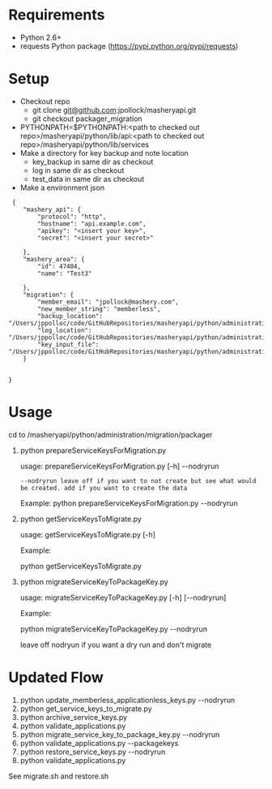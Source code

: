 # Requirements
* Python 2.6+
* requests Python package (https://pypi.python.org/pypi/requests)

# Setup
* Checkout repo
    * git clone git@github.com:jpollock/masheryapi.git
    * git checkout packager_migration
* PYTHONPATH=$PYTHONPATH:\<path to checked out repo>/masheryapi/python/lib/api:\<path to checked out repo>/masheryapi/python/lib/services
* Make a directory for key backup and note location
    * key_backup in same dir as checkout
    * log in same dir as checkout
    * test_data in same dir as checkout
* Make a environment json

````
 {
    "mashery_api": {
        "protocol": "http",
        "hostname": "api.example.com",
        "apikey": "<insert your key>",
        "secret": "<insert your secret>"
 
    },
    "mashery_area": {
        "id": 47404,
        "name": "Test3"

    },
    "migration": {
        "member_email": "jpollock@mashery.com",
        "new_member_string": "memberless",
        "backup_location": "/Users/jppolloc/code/GitHubRepositories/masheryapi/python/administration/migration/packager/key_backup/",
        "log_location": "/Users/jppolloc/code/GitHubRepositories/masheryapi/python/administration/migration/packager/log/",
        "key_input_file": "/Users/jppolloc/code/GitHubRepositories/masheryapi/python/administration/migration/packager/test_data/keys_to_migrate.json"
    }


}
````
    

# Usage

cd to <path to checked out repo>/masheryapi/python/administration/migration/packager

1. python prepareServiceKeysForMigration.py

    usage: prepareServiceKeysForMigration.py [-h]
                                         --nodryrun

       --nodryrun leave off if you want to not create but see what would be created. add if you want to create the data
    
    Example:
    python prepareServiceKeysForMigration.py --nodryrun

2. python getServiceKeysToMigrate.py

    usage: getServiceKeysToMigrate.py [-h]
        
    Example:
    
     python getServiceKeysToMigrate.py 
     
3. python migrateServiceKeyToPackageKey.py

    usage: migrateServiceKeyToPackageKey.py [-h] [--nodryrun] 
    
    Example: 

	python migrateServiceKeyToPackageKey.py  --nodryrun
	
	leave off nodryun if you want a dry run and don't migrate
	
	
# Updated Flow

1. python update_memberless_applicationless_keys.py --nodryrun
2. python get_service_keys_to_migrate.py
3. python archive_service_keys.py
4. python validate_applications.py
5. python migrate_service_key_to_package_key.py --nodryrun
6. python validate_applications.py --packagekeys
7. python restore_service_keys.py --nodryrun
8. python validate_applications.py

See migrate.sh and restore.sh

